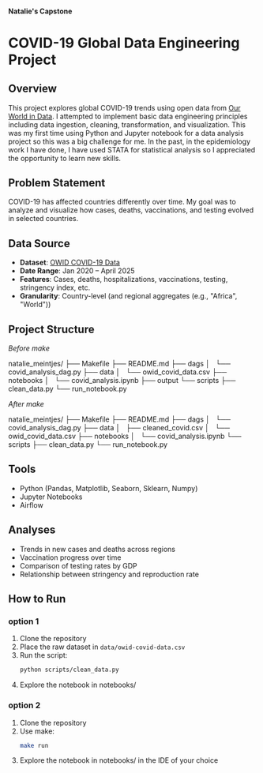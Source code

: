 #### Natalie's Capstone

# COVID-19 Global Data Engineering Project

## Overview

This project explores global COVID-19 trends using open data from [Our World in Data](https://ourworldindata.org/covid-cases). I attempted to implement basic data engineering principles including data ingestion, cleaning, transformation, and visualization. This was my first time using Python and Jupyter notebook for a data analysis project so this was a big challenge for me. In the past, in the epidemiology work I have done, I have used STATA for statistical analysis so I appreciated the opportunity to learn new skills.

## Problem Statement

COVID-19 has affected countries differently over time. My goal was to analyze and visualize how cases, deaths, vaccinations, and testing evolved in selected countries.

## Data Source

- **Dataset**: [OWID COVID-19 Data](https://covid.ourworldindata.org/data/owid-covid-data.csv)
- **Date Range**: Jan 2020 – April 2025
- **Features**: Cases, deaths, hospitalizations, vaccinations, testing, stringency index, etc.
- **Granularity**: Country-level (and regional aggregates (e.g., "Africa", "World"))

## Project Structure

*Before make*

natalie_meintjes/
├── Makefile
├── README.md
├── dags
│   └── covid_analysis_dag.py
├── data
│   └── owid_covid_data.csv
├── notebooks
│   └── covid_analysis.ipynb
├── output
└── scripts
    ├── clean_data.py
    └── run_notebook.py

*After make*

natalie_meintjes/
├── Makefile
├── README.md
├── dags
│   └── covid_analysis_dag.py
├── data
│   ├── cleaned_covid.csv
│   └── owid_covid_data.csv
├── notebooks
│   └── covid_analysis.ipynb
└── scripts
    ├── clean_data.py
    └── run_notebook.py


## Tools

- Python (Pandas, Matplotlib, Seaborn, Sklearn, Numpy)
- Jupyter Notebooks
- Airflow

## Analyses

- Trends in new cases and deaths across regions
- Vaccination progress over time
- Comparison of testing rates by GDP
- Relationship between stringency and reproduction rate

## How to Run

### option 1

1. Clone the repository
2. Place the raw dataset in `data/owid-covid-data.csv`
3. Run the script:
   ```bash
   python scripts/clean_data.py
4. Explore the notebook in notebooks/

### option 2

1. Clone the repository
2. Use make:
   ```bash
   make run
3. Explore the notebook in notebooks/ in the IDE of your choice
